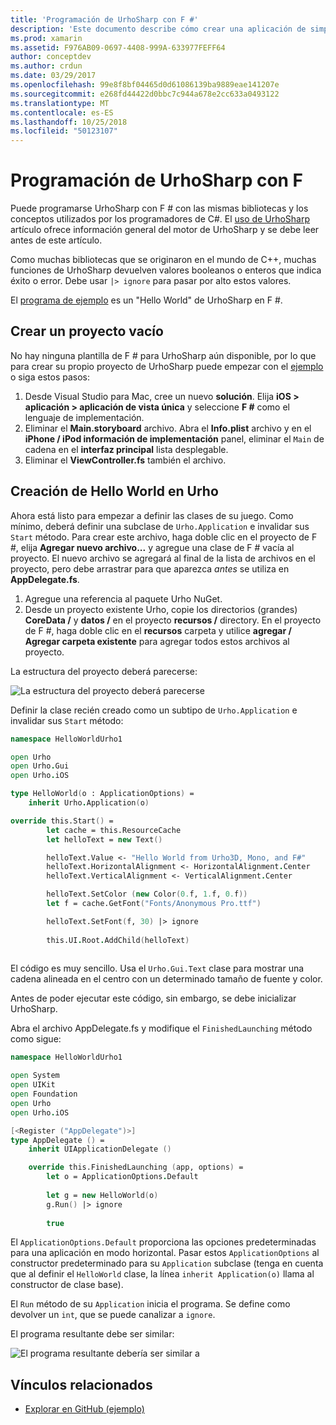 ```yaml
---
title: 'Programación de UrhoSharp con F #'
description: 'Este documento describe cómo crear una aplicación de simple hello world UrhoSharp con F # en Visual Studio para Mac.'
ms.prod: xamarin
ms.assetid: F976AB09-0697-4408-999A-633977FEFF64
author: conceptdev
ms.author: crdun
ms.date: 03/29/2017
ms.openlocfilehash: 99e8f8bf04465d0d61086139ba9889eae141207e
ms.sourcegitcommit: e268fd44422d0bbc7c944a678e2cc633a0493122
ms.translationtype: MT
ms.contentlocale: es-ES
ms.lasthandoff: 10/25/2018
ms.locfileid: "50123107"
---
```

# <a name="programming-urhosharp-with-f"></a>Programación de UrhoSharp con F #

Puede programarse UrhoSharp con F # con las mismas bibliotecas y los conceptos utilizados por los programadores de C#. El [uso de UrhoSharp](~/graphics-games/urhosharp/using.md) artículo ofrece información general del motor de UrhoSharp y se debe leer antes de este artículo.

Como muchas bibliotecas que se originaron en el mundo de C++, muchas funciones de UrhoSharp devuelven valores booleanos o enteros que indica éxito o error. Debe usar `|> ignore` para pasar por alto estos valores.

El [programa de ejemplo](https://github.com/xamarin/recipes/tree/master/Recipes/cross-platform/urho/urho-fsharp/HelloWorldUrhoFsharp) es un "Hello World" de UrhoSharp en F #.

## <a name="creating-an-empty-project"></a>Crear un proyecto vacío

No hay ninguna plantilla de F # para UrhoSharp aún disponible, por lo que para crear su propio proyecto de UrhoSharp puede empezar con el [ejemplo](https://github.com/xamarin/recipes/tree/master/Recipes/cross-platform/urho/urho-fsharp/HelloWorldUrhoFsharp) o siga estos pasos:

1. Desde Visual Studio para Mac, cree un nuevo **solución**. Elija **iOS > aplicación > aplicación de vista única** y seleccione **F #** como el lenguaje de implementación. 
1. Eliminar el **Main.storyboard** archivo. Abra el **Info.plist** archivo y en el **iPhone / iPod información de implementación** panel, eliminar el `Main` de cadena en el **interfaz principal** lista desplegable.
1. Eliminar el **ViewController.fs** también el archivo.

## <a name="building-hello-world-in-urho"></a>Creación de Hello World en Urho

Ahora está listo para empezar a definir las clases de su juego. Como mínimo, deberá definir una subclase de `Urho.Application` e invalidar sus `Start` método. Para crear este archivo, haga doble clic en el proyecto de F #, elija **Agregar nuevo archivo...**  y agregue una clase de F # vacía al proyecto. El nuevo archivo se agregará al final de la lista de archivos en el proyecto, pero debe arrastrar para que aparezca *antes* se utiliza en **AppDelegate.fs**.

1. Agregue una referencia al paquete Urho NuGet.
1. Desde un proyecto existente Urho, copie los directorios (grandes) **CoreData /** y **datos /** en el proyecto **recursos /** directory. En el proyecto de F #, haga doble clic en el **recursos** carpeta y utilice **agregar / Agregar carpeta existente** para agregar todos estos archivos al proyecto.

La estructura del proyecto deberá parecerse:

![](fsharp-images/solutionpane.png "La estructura del proyecto deberá parecerse")

Definir la clase recién creado como un subtipo de `Urho.Application` e invalidar sus `Start` método:

```fsharp
namespace HelloWorldUrho1

open Urho
open Urho.Gui
open Urho.iOS

type HelloWorld(o : ApplicationOptions) =
    inherit Urho.Application(o) 

override this.Start() = 
        let cache = this.ResourceCache
        let helloText = new Text()

        helloText.Value <- "Hello World from Urho3D, Mono, and F#"
        helloText.HorizontalAlignment <- HorizontalAlignment.Center
        helloText.VerticalAlignment <- VerticalAlignment.Center

        helloText.SetColor (new Color(0.f, 1.f, 0.f))
        let f = cache.GetFont("Fonts/Anonymous Pro.ttf")

        helloText.SetFont(f, 30) |> ignore
                  
        this.UI.Root.AddChild(helloText)
            
```

El código es muy sencillo. Usa el `Urho.Gui.Text` clase para mostrar una cadena alineada en el centro con un determinado tamaño de fuente y color. 

Antes de poder ejecutar este código, sin embargo, se debe inicializar UrhoSharp. 

Abra el archivo AppDelegate.fs y modifique el `FinishedLaunching` método como sigue:

```fsharp
namespace HelloWorldUrho1

open System
open UIKit
open Foundation
open Urho
open Urho.iOS

[<Register ("AppDelegate")>]
type AppDelegate () =
    inherit UIApplicationDelegate ()

    override this.FinishedLaunching (app, options) =
        let o = ApplicationOptions.Default
     
        let g = new HelloWorld(o)
        g.Run() |> ignore
       
        true
```

El `ApplicationOptions.Default` proporciona las opciones predeterminadas para una aplicación en modo horizontal. Pasar estos `ApplicationOptions` al constructor predeterminado para su `Application` subclase (tenga en cuenta que al definir el `HelloWorld` clase, la línea `inherit Application(o)` llama al constructor de clase base). 

El `Run` método de su `Application` inicia el programa. Se define como devolver un `int`, que se puede canalizar a `ignore`. 

El programa resultante debe ser similar:

![](fsharp-images/helloworldfsharp.png "El programa resultante debería ser similar a")








## <a name="related-links"></a>Vínculos relacionados

- [Explorar en GitHub (ejemplo)](https://github.com/xamarin/recipes/tree/master/Recipes/cross-platform/urho/urho-fsharp/HelloWorldUrhoFsharp)
